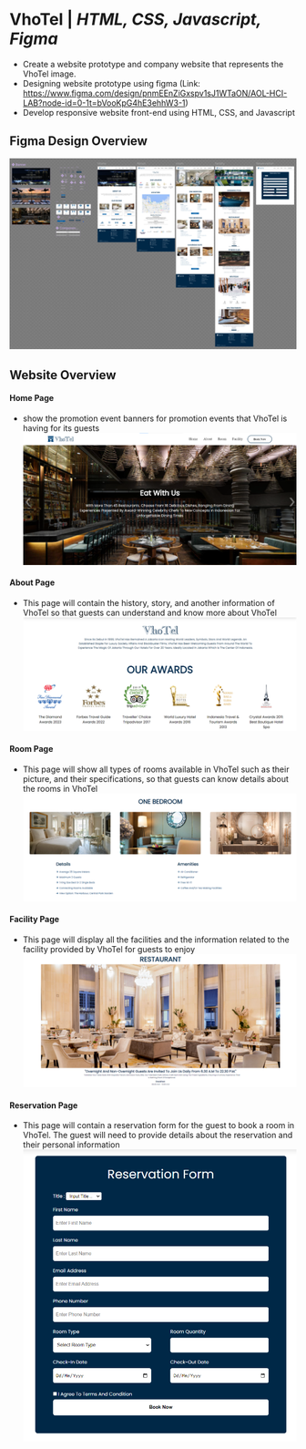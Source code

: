 # VhoTel | *HTML, CSS, Javascript, Figma*
- Create a website prototype and company website that represents the VhoTel image.
- Designing website prototype using figma 
(Link: https://www.figma.com/design/pnmEEnZiGxspv1sJ1WTaON/AOL-HCI-LAB?node-id=0-1t=bVooKpG4hE3ehhW3-1)
- Develop responsive website front-end using HTML, CSS, and Javascript

## Figma Design Overview
![Figma](Screenshots/figma-overview.png)

## Website Overview

#### Home Page
- show the promotion event banners for promotion events that VhoTel is having for its guests
![Home-Banner](<Screenshots/Vhtoel 1.png>)

#### About Page
- This page will contain the history, story, and another information of VhoTel so that guests can understand and know more about VhoTel
![About-Page](<Screenshots/Vhotel 3.png>)

#### Room Page
- This page will show all types of rooms available in VhoTel such as their picture, and their specifications, so that guests can know details about the rooms in VhoTel
![Room-Page](<Screenshots/Vhtoel 2.png>)

#### Facility Page
- This page will display all the facilities and the information related to the facility provided by VhoTel for guests to enjoy
![Facility-Page](<Screenshots/Vhtoel 4.png>)

#### Reservation Page
- This page will contain a reservation form for the guest to book a room in VhoTel. The guest will need to provide details about the reservation and their personal information
![Reservation-Page](<Screenshots/Vhtoel 5.png>)